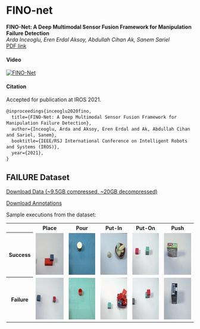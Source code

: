 # FINO-net

**FINO-Net: A Deep Multimodal Sensor Fusion Framework for Manipulation Failure Detection** <br>
*Arda Inceoglu, Eren Erdal Aksoy, Abdullah Cihan Ak, Sanem Sariel* <br>
[PDF link](https://arxiv.org/pdf/2011.05817.pdf)

#### Video
[![FINO-Net](https://img.youtube.com/vi/G_XYHcRstYg/0.jpg)](https://www.youtube.com/watch?v=G_XYHcRstYg)


#### Citation
Accepted for publication at IROS 2021.
```
@inproceedings{inceoglu2020fino,
  title={FINO-Net: A Deep Multimodal Sensor Fusion Framework for Manipulation Failure Detection},
  author={Inceoglu, Arda and Aksoy, Eren Erdal and Ak, Abdullah Cihan and Sariel, Sanem},
  booktitle={IEEE/RSJ International Conference on Intelligent Robots and Systems (IROS)},
  year={2021},
}
```

## FAILURE Dataset
[Download Data (~9.5GB compressed, ~20GB decompressed)](http://160.75.159.4/data/failure.zip)

[Download Annotations](https://github.com/ardai/fino-net/raw/main/annotation.zip)

Sample executions from the dataset:

<table style="width:100%">
    <tr>
        <th></th><th>Place</th><th>Pour</th><th>Put-In</th><th>Put-On</th><th>Push</th>
    </tr>
    <tr>
        <th>Success</th> 
        <td><img src="https://raw.githubusercontent.com/ardai/fino-net/main/assets/place_s.gif" width="112" height="112"/></td>
        <td><img src="https://raw.githubusercontent.com/ardai/fino-net/main/assets/pour_s.gif" width="112" height="112"/></td> 
        <td><img src="https://raw.githubusercontent.com/ardai/fino-net/main/assets/put_in_s.gif" width="112" height="112"/></td> 
        <td><img src="https://raw.githubusercontent.com/ardai/fino-net/main/assets/put_on_s.gif" width="112" height="112"/></td> 
        <td><img src="https://raw.githubusercontent.com/ardai/fino-net/main/assets/push_s.gif" width="112" height="112"/></td>
    </tr>
    <tr>
        <th>Failure</th> 
        <td><img src="https://raw.githubusercontent.com/ardai/fino-net/main/assets/place_f.gif" width="112" height="112"/></td> 
        <td><img src="https://raw.githubusercontent.com/ardai/fino-net/main/assets/pour_f.gif" width="112" height="112"/></td>
        <td><img src="https://raw.githubusercontent.com/ardai/fino-net/main/assets/put_in_f.gif" width="112" height="112"/></td> 
        <td><img src="https://raw.githubusercontent.com/ardai/fino-net/main/assets/put_on_f.gif" width="112" height="112"/></td>
        <td><img src="https://raw.githubusercontent.com/ardai/fino-net/main/assets/push_f.gif" width="112" height="112"/></td>
    </tr>
</table>
